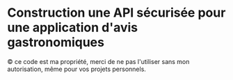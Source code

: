#  Construction une API sécurisée pour une application d'avis gastronomiques


© ce code est ma propriété, merci de ne pas l'utiliser sans mon autorisation, même pour vos projets personnels.
